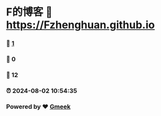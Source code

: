 # F的博客 :link: https://Fzhenghuan.github.io 
### :page_facing_up: [1](https://Fzhenghuan.github.io/tag.html) 
### :speech_balloon: 0 
### :hibiscus: 12 
### :alarm_clock: 2024-08-02 10:54:35 
### Powered by :heart: [Gmeek](https://github.com/Meekdai/Gmeek)
